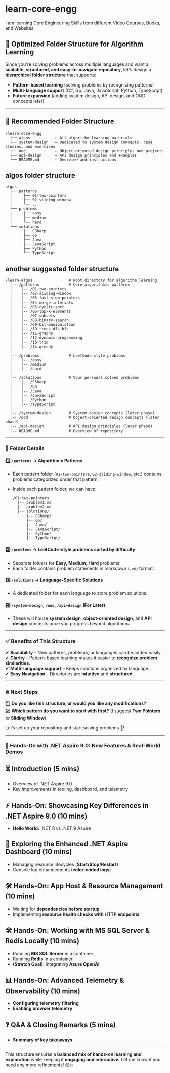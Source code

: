 # learn-core-engg

I am learning Core Engineering Skills from different Video Courses, Books, and Websites.

## **🚀 Optimized Folder Structure for Algorithm Learning**

Since you're solving problems across multiple languages and want a **scalable, structured, and easy-to-navigate repository**, let's design a **hierarchical folder structure** that supports:

- **Pattern-based learning** (solving problems by recognizing patterns)
- **Multi-language support** (C#, Go, Java, JavaScript, Python, TypeScript)
- **Future expansion** (adding system design, API design, and OOD concepts later)

---

## **📁 Recommended Folder Structure**

```text
/learn-core-engg
  ├── algos           ← All algorithm learning materials
  ├── system-design   ← Dedicated to system design concepts, case studies, and exercises
  ├── ood             ← Object-oriented design principles and projects
  ├── api-design      ← API design principles and examples
  └── README.md       ← Overview and instructions
```

## algos folder structure

```text
algos
  ├── patterns
  │     ├── 01-two-pointers
  │     ├── 02-sliding-window
  │     └── ...
  ├── problems
  │     ├── easy
  │     ├── medium
  │     └── hard
  └── solutions
        ├── CSharp
        ├── Go
        ├── Java
        ├── JavaScript
        ├── Python
        └── TypeScript
```

## another suggested folder structure

```text
/learn-algos                # Root directory for algorithm learning
  |-- /patterns             # Core algorithmic patterns
  |    |-- /01-two-pointers
  |    |-- /02-sliding-window
  |    |-- /03-fast-slow-pointers
  |    |-- /04-merge-intervals
  |    |-- /05-cyclic-sort
  |    |-- /06-top-k-elements
  |    |-- /07-subsets
  |    |-- /08-binary-search
  |    |-- /09-bit-manipulation
  |    |-- /10-trees-dfs-bfs
  |    |-- /11-graphs
  |    |-- /12-dynamic-programming
  |    |-- /13-trie
  |    |-- /14-greedy
  |
  |-- /problems             # LeetCode-style problems
  |    |-- /easy
  |    |-- /medium
  |    |-- /hard
  |
  |-- /solutions            # Your personal solved problems
  |    |-- /CSharp
  |    |-- /Go
  |    |-- /Java
  |    |-- /JavaScript
  |    |-- /Python
  |    |-- /TypeScript
  |
  |-- /system-design        # System design concepts (later phase)
  |-- /ood                  # Object-oriented design concepts (later phase)
  |-- /api-design           # API design principles (later phase)
  |-- README.md             # Overview of repository
```

---

### **📌 Folder Details**

#### **1️⃣ `/patterns` → Algorithmic Patterns**

- Each pattern folder (`01-two-pointers`, `02-sliding-window`, etc.) contains problems categorized under that pattern.
- Inside each pattern folder, we can have:

  ```text
  /01-two-pointers
    |-- problem1.md
    |-- problem2.md
    |-- solutions/
        |-- CSharp/
        |-- Go/
        |-- Java/
        |-- JavaScript/
        |-- Python/
        |-- TypeScript/
  ```

#### **2️⃣ `/problems` → LeetCode-style problems sorted by difficulty**

- Separate folders for **Easy, Medium, Hard** problems.
- Each folder contains problem statements in markdown (`.md`) format.

#### **3️⃣ `/solutions` → Language-Specific Solutions**

- A dedicated folder for each language to store problem solutions.

#### **4️⃣ `/system-design`, `/ood`, `/api-design` (For Later)**

- These will house **system design**, **object-oriented design**, and **API design** concepts once you progress beyond algorithms.

---

### **✅ Benefits of This Structure**

✔ **Scalability** – New patterns, problems, or languages can be added easily.  
✔ **Clarity** – Pattern-based learning makes it easier to **recognize problem similarities**.  
✔ **Multi-language support** – Keeps solutions organized by language.  
✔ **Easy Navigation** – Directories are **intuitive** and **structured**.

---

### **🔥 Next Steps**

1️⃣ **Do you like this structure, or would you like any modifications?**  
2️⃣ **Which pattern do you want to start with first?** (I suggest **Two Pointers** or **Sliding Window**).

Let’s set up your repository and start solving problems 🚀!

---

### **🚀 Hands-On with .NET Aspire 9.0: New Features & Real-World Demos**

## ⏳ **Introduction** (5 mins)

- Overview of .NET Aspire 9.0
- Key improvements in tooling, dashboard, and telemetry

## ⚡ **Hands-On: Showcasing Key Differences in .NET Aspire 9.0** (10 mins)

- **Hello World:** .NET 8 vs .NET 9 Aspire

## 🎨 **Exploring the Enhanced .NET Aspire Dashboard** (10 mins)

- Managing resource lifecycles (**Start/Stop/Restart**)
- Console log enhancements (**color-coded logs**)

## 🛠️ **Hands-On: App Host & Resource Management** (10 mins)

- Waiting for **dependencies before startup**
- Implementing **resource health checks with HTTP endpoints**

## 🛠️ **Hands-On: Working with MS SQL Server & Redis Locally** (10 mins)

- Running **MS SQL Server** in a container
- Running **Redis** in a container
- **(Stretch Goal)**: Integrating **Azure OpenAI**

## 📊 **Hands-On: Advanced Telemetry & Observability** (10 mins)

- **Configuring telemetry filtering**
- **Enabling browser telemetry**

## ❓ **Q&A & Closing Remarks** (5 mins)

- **Summary of key takeaways**

---

This structure ensures a **balanced mix of hands-on learning and exploration** while keeping it **engaging and interactive**. Let me know if you need any more refinements! 😊🔥
